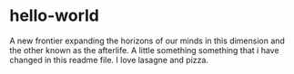 # hello-world
A new frontier expanding the horizons of our minds in this dimension and the other known as the afterlife. 
A little something something that i have changed in this readme file.
I love lasagne and pizza. 
